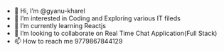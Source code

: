 - 👋 Hi, I’m @gyanu-kharel
- 👀 I’m interested in Coding and Exploring various IT fileds
- 🌱 I’m currently learning Reactjs
- 💞️ I’m looking to collaborate on Real Time Chat Application(Full Stack)
- 📫 How to reach me 9779867844129

<!---
gyanu-kharel/gyanu-kharel is a ✨ special ✨ repository because its `README.md` (this file) appears on your GitHub profile.
You can click the Preview link to take a look at your changes.
--->
